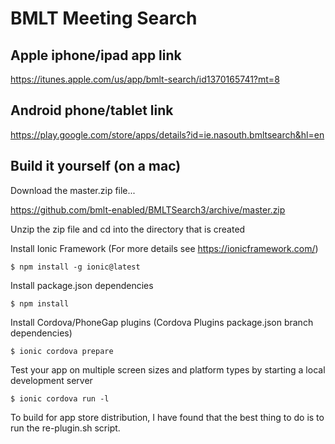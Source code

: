 # BMLT Meeting Search

## Apple iphone/ipad app link

https://itunes.apple.com/us/app/bmlt-search/id1370165741?mt=8

## Android phone/tablet link

https://play.google.com/store/apps/details?id=ie.nasouth.bmltsearch&hl=en

## Build it yourself (on a mac)

Download the master.zip file...

https://github.com/bmlt-enabled/BMLTSearch3/archive/master.zip

Unzip the zip file and cd into the directory that is created

Install Ionic Framework (For more details see https://ionicframework.com/)
```
$ npm install -g ionic@latest
```
Install package.json dependencies
```
$ npm install
```
Install Cordova/PhoneGap plugins (Cordova Plugins package.json branch dependencies)
```
$ ionic cordova prepare
```
Test your app on multiple screen sizes and platform types by starting a local development server
```
$ ionic cordova run -l
```
To build for app store distribution, I have found that the best thing to do is to run the re-plugin.sh script.
